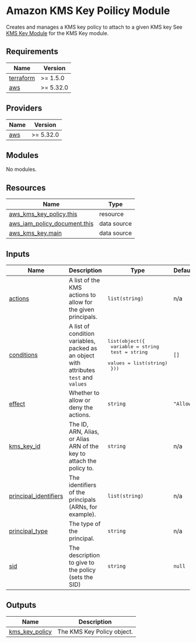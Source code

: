<!-- BEGIN TERRAFORM-DOCS -->
# Amazon KMS Key Poilicy Module

Creates and manages a KMS key policy to attach to a given KMS key
See [KMS Key Module](https://github.com/gwojtak/terraform-modules/aws/kms-key) for the KMS Key module.

## Requirements

| Name | Version |
|------|---------|
| <a name="requirement_terraform"></a> [terraform](#requirement\_terraform) | >= 1.5.0 |
| <a name="requirement_aws"></a> [aws](#requirement\_aws) | >= 5.32.0 |

## Providers

| Name | Version |
|------|---------|
| <a name="provider_aws"></a> [aws](#provider\_aws) | >= 5.32.0 |

## Modules

No modules.

## Resources

| Name | Type |
|------|------|
| [aws_kms_key_policy.this](https://registry.terraform.io/providers/hashicorp/aws/latest/docs/resources/kms_key_policy) | resource |
| [aws_iam_policy_document.this](https://registry.terraform.io/providers/hashicorp/aws/latest/docs/data-sources/iam_policy_document) | data source |
| [aws_kms_key.main](https://registry.terraform.io/providers/hashicorp/aws/latest/docs/data-sources/kms_key) | data source |

## Inputs

| Name | Description | Type | Default | Required |
|------|-------------|------|---------|:--------:|
| <a name="input_actions"></a> [actions](#input\_actions) | A list of the KMS actions to allow for the given principals. | `list(string)` | n/a | yes |
| <a name="input_conditions"></a> [conditions](#input\_conditions) | A list of condition variables, packed as an object with attributes `test` and `values` | <pre>list(object({<br>    variable = string<br>    test     = string<br>    values   = list(string)<br>  }))</pre> | `[]` | no |
| <a name="input_effect"></a> [effect](#input\_effect) | Whether to allow or deny the actions. | `string` | `"Allow"` | no |
| <a name="input_kms_key_id"></a> [kms\_key\_id](#input\_kms\_key\_id) | The ID, ARN, Alias, or Alias ARN of the key to attach the policy to. | `string` | n/a | yes |
| <a name="input_principal_identifiers"></a> [principal\_identifiers](#input\_principal\_identifiers) | The identifiers of the principals (ARNs, for example). | `list(string)` | n/a | yes |
| <a name="input_principal_type"></a> [principal\_type](#input\_principal\_type) | The type of the principal. | `string` | n/a | yes |
| <a name="input_sid"></a> [sid](#input\_sid) | The description to give to the policy (sets the SID) | `string` | `null` | no |

## Outputs

| Name | Description |
|------|-------------|
| <a name="output_kms_key_policy"></a> [kms\_key\_policy](#output\_kms\_key\_policy) | The KMS Key Policy object. |
<!-- END TERRAFORM-DOCS -->